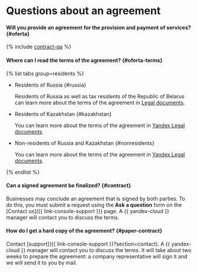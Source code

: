 # Questions about an agreement

#### Will you provide an agreement for the provision and payment of services? {#oferta}

{% include [contract-qa](../../billing/_includes/contract-qa.md) %}

#### Where can I read the terms of the agreement? {#oferta-terms}

{% list tabs group=residents %}

- Residents of Russia {#russia}

   Residents of Russia as well as tax residents of the Republic of Belarus can learn more about the terms of the agreement in [Legal documents](https://yandex.ru/legal/cloud_oferta/?lang=en).

- Residents of Kazakhstan {#kazakhstan}

   You can learn more about the terms of the agreement in [Yandex Legal documents](https://yandex.com/legal/cloud_oferta_kz/?lang=en).

- Non-residents of Russia and Kazakhstan {#nonresidents}

   You can learn more about the terms of the agreement in [Yandex Legal documents](https://yandex.com/legal/cloud_customer_agreement/?lang=en).

{% endlist %}

#### Can a signed agreement be finalized? {#contract}

Businesses may conclude an agreement that is signed by both parties. To do this, you must submit a request using the **Ask a question** form on the [Contact us]({{ link-console-support }}) page. A {{ yandex-cloud }} manager will contact you to discuss the terms.


#### How do I get a hard copy of the agreement? {#paper-contract}

Contact [support]({{ link-console-support }}?section=contact). A {{ yandex-cloud }} manager will contact you to discuss the terms. It will take about two weeks to prepare the agreement: a company representative will sign it and we will send it to you by mail.